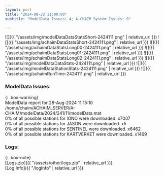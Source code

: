 ```yaml
---
layout: post
title: "2024-08-28 11:00:00"
subtitle: "ModelData Issues: 4; A-CHAIM System Issues: 0"

---
```


![]({{ "/assets/img/modelDataDataStatsShort-2424111.png" | relative_url }})
![]({{ "/assets/img/achaimDataStatsShort-2424111.png" | relative_url }})
![]({{ "/assets/img/achaimDataStatsLong00-2424111.png" | relative_url }})
![]({{ "/assets/img/achaimDataStatsLong01-2424111.png" | relative_url }})
![]({{ "/assets/img/achaimDataStatsLong02-2424111.png" | relative_url }})
![]({{ "/assets/img/modelDataDataStats-2424111.png" | relative_url }})
![]({{ "/assets/img/modelDataStationStats-2424111.png" | relative_url }})
![]({{ "/assets/img/achaimRunTime-2424111.png" | relative_url }})


### ModelData Issues:  
  
{: .box-warning}  
 ModelData report for 28-Aug-2024 11:15:10   
 /home/chaim/ACHAIM_SERVER/A-CHAIM/modelData/2024/241/11/modelData.mat   
 0% of all possible stations for IONO were downloaded. x7007   
 0% of all possible stations for JASON were downloaded. x5   
 0% of all possible stations for SENTINEL were downloaded. x6462   
 0% of all possible stations for KARTVERKET were downloaded. x1469   
  


### Logs:  
  
{: .box-note}  
[Logs.zip]({{ "/assets/other/logs.zip" | relative_url }})  
[Log Info]({{ "/logInfo" | relative_url }})  
